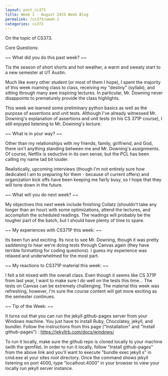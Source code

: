 ```yaml
---
layout: post_cs373
title: Week 1 - August 24th Week Blog
permalink: /cs373/week-1
categories: cs373
---
```


On the topic of CS373.

Core Questions:

~~ What did you do this past week? ~~

Tis the season of short shorts and hot weather, a warm and sweaty start to a new semester at UT Austin. 

Much like every other student (or most of them I hope), I spent the majority of this week roaming class to class, receiving my "destiny" (syllabi), and sitting through many awe inspiring lectures. In particular, Mr. Downing never disappoints to prematurely provide the class highlights. 

This week we learned some preliminary python basics as well as the purpose of assertions and unit tests. Although I've already witnessed Mr. Downing's explanation of assertions and unit tests (in his CS 371P course), I still enjoyed listening to Mr. Downing's lecture. 



~~ What is in your way? ~~

Other than my relationships with my friends, family, girlfriend, and God, there isn't anything standing between me and Mr. Downing's assignments. Of course, Netflix is seductive in its own sense, but the PCL has been calling my name tad bit louder.

Realistically, upcoming interviews (though I'm not entirely sure how dedicated I am to preparing for them - because of current offers) and organization kick offs have been keeping me fairly busy, so I hope that they will tone down in the future.



~~ What will you do next week? ~~

My objectives this next week include finishing Collatz (shouldn't take any longer than an hour) with some optimizations, attend the lectures, and accomplish the scheduled readings. The readings will probably be the tougher part of the batch, but I should have plenty of time to spare.



~~ My experiences with CS371P this week: ~~

Its been fun and exciting. Its nice to see Mr. Downing, though it was pretty saddening to hear we're doing tests through Canvas again (they have terrible formatting for coding questions). I guess my experience was relaxed and underwhelmed for the most part.



~~ My reactions to CS371P material this week: ~~

I felt a bit mixed with the overall class. Even though it seems like CS 371P from last year, I want to make sure I do well on the tests this time... The tests on Canvas can be extremely challenging. The material this week was refreshing, however, I'm sure the course content will get more exciting as the semester continues.



~~ Tip of the Week: ~~

It turns out that you can run the jekyll github-pages server from your Windows machine. You just have to install Ruby, Chocolatey, jekyll, and bundler. Follow the instructions from this page ("Installation" and "Install github-pages") :
https://jekyllrb.com/docs/windows/

To run it locally, make sure the github repo is cloned locally to your machine (with the gemfile). In order to run it locally, follow "Install github-pages" from the above link and you'll want to execute "bundle exec jekyll s" in cmd.exe at your sites root directory. Once the command shows jekyll listening on port 4000, type "localhost:4000" in your browser to view your locally run jekyll server instance.
